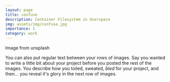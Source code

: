 ```yaml
---
layout: page
title: confuse
description: Container Filesystem in Userspace
img: assets/img/confuse.jpg
importance: 1
category: work
---
```



<div class="row">
    <div class="col-sm mt-3 mt-md-0">
        <img class="img-fluid rounded z-depth-1" src="{{ '/assets/img/confuse.jpg' | relative_url }}" alt="" title="example image"/>
    </div>
</div>
<div class="caption">
    Image from unsplash
</div>

You can also put regular text between your rows of images.
Say you wanted to write a little bit about your project before you posted the rest of the images.
You describe how you toiled, sweated, *bled* for your project, and then... you reveal it's glory in the next row of images.


